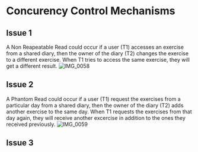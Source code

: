 # Concurency Control Mechanisms

## Issue 1
A Non Reapeatable Read could occur if a user (T1) accesses an exercise from a shared diary, then the owner of the diary (T2) changes the exercise to a different exercise. When T1 tries to access the same exercise, they will get a different result.
![IMG_0058](https://github.com/dphun123/ExerciseDiary/assets/77179475/c05ef329-facf-42ed-a3e4-672a8bcd9045)

## Issue 2
A Phantom Read could occur if a user (T1) request the exercises from a particular day from a shared diary, then the owner of the diary (T2) adds another exercise to the same day. When T1 requests the exercises from that day again, they will receive another excercise in addition to the ones they received previously. 
![IMG_0059](https://github.com/dphun123/ExerciseDiary/assets/77179475/a887789b-18a3-45a8-b78c-7bce8f119353)

## Issue 3
